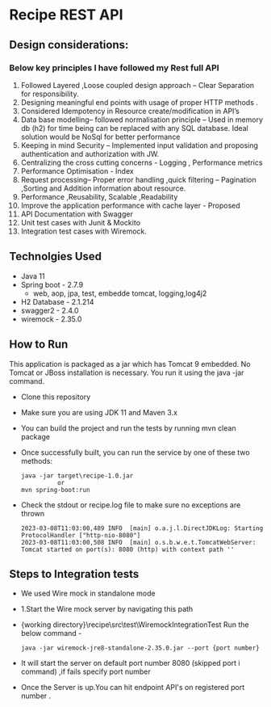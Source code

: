 # Recipe REST API

## Design considerations:

### Below key principles I have followed my Rest full API

1.	Followed Layered ,Loose coupled design approach  –  Clear Separation for responsibility.
2.	Designing meaningful end points with usage of proper HTTP methods .
3.	Considered Idempotency in Resource create/modification in  API’s
4.	Data base modelling– followed normalisation principle – Used in memory db (h2)
      for time being can be replaced with any SQL database. Ideal solution would be NoSql for
      better performance
5.	 Keeping in mind Security – Implemented input validation and proposing authentication and authorization with JW.
6.	Centralizing the cross cutting concerns - Logging , Performance metrics
7.	Performance Optimisation - Index
8.	Request processing– Proper error handling ,quick filtering – Pagination ,Sorting and Addition information about resource.
9.	Performance ,Reusability, Scalable ,Readability
10.	Improve the application performance with cache layer - Proposed
11.	API Documentation with Swagger
12.	Unit test cases with Junit & Mockito
13.	Integration test cases with Wiremock.


## Technolgies Used

* Java 11
* Spring boot - 2.7.9
  * web, aop, jpa, test, embedde tomcat, logging,log4j2
* H2 Database - 2.1.214
* swagger2 - 2.4.0
* wiremock - 2.35.0

## How to Run

This application is packaged as a jar which has Tomcat 9 embedded. No Tomcat or JBoss installation is necessary. You run it using the java -jar command.

* Clone this repository
* Make sure you are using JDK 11 and Maven 3.x
* You can build the project and run the tests by running mvn clean package
* Once successfully built, you can run the service by one of these two methods:

      java -jar target\recipe-1.0.jar
                or
      mvn spring-boot:run
* Check the stdout or recipe.log file to make sure no exceptions are thrown

      2023-03-08T11:03:00,489 INFO  [main] o.a.j.l.DirectJDKLog: Starting ProtocolHandler ["http-nio-8080"]
      2023-03-08T11:03:00,508 INFO  [main] o.s.b.w.e.t.TomcatWebServer: Tomcat started on port(s): 8080 (http) with context path ''
## Steps to Integration tests 
* We used Wire mock in standalone mode 
* 1.Start the Wire mock server by navigating this path 
* {working directory}\recipe\src\test\WiremockIntegrationTest Run the below command -
              
      java -jar wiremock-jre8-standalone-2.35.0.jar --port {port number}

* It will start the server on default port number 8080 (skipped port i command) ,if fails specify port number
* Once the Server is up.You can hit endpoint API's on registered port number .
